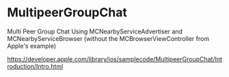 MultipeerGroupChat
==================

Multi Peer Group Chat Using MCNearbyServiceAdvertiser and MCNearbyServiceBrowser (without the MCBrowserViewController from Apple's example)

https://developer.apple.com/library/ios/samplecode/MultipeerGroupChat/Introduction/Intro.html
